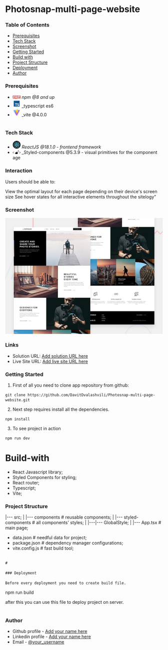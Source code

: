 # Photosnap-multi-page-website

### Table of Contents

- [Prerequisites](#Prerequisites)
- [Tech Stack](#Tech-Stack)
- [Screenshot](#Screenshot)
- [Getting Started](#Getting-Started)
- [Build with](#Build-With)
- [Project Structure](#Project-Structure)
- [Deployment](#Deployment)
- [Author](#Author)

### Prerequisites

- <img src="public/readme/npm.png" width="25" style="top: 8px" /> _npm @8 and up_
- <img src="public/readme/typescript.png" width="25" style="top: 8px" /> \_typescript es6
- <img src="public/readme/vite.jpg" width="25" style="top: 8px" /> \_vite @4.0.0

#

### Tech Stack

- <img src="public/readme/React.png" width="25" style="top: 8px" /> _ReactJS @18.1.0 - frontend framework_
- <img src="public/readme/styled-components.png" width="25" style="top: 8px" /> \_Styled-components @5.3.9 - visual primitives for the component age

### Interaction

Users should be able to:

View the optimal layout for each page depending on their device's screen size
See hover states for all interactive elements throughout the sitelogy"

### Screenshot

![](./public/preview.jpg)

### Links

- Solution URL: [Add solution URL here](https://github.com/DavitDvalashvili/Photosnap-multi-page-website)
- Live Site URL: [Add live site URL here](https://photosnap-multi-page-website-two.vercel.app/)

### Getting Started

1. First of all you need to clone app repository from github:

```
git clone https://github.com/DavitDvalashvili/Photosnap-multi-page-website.git
```

2. Next step requires install all the dependencies.

```
npm install
```

3. To see project in action

```
npm run dev
```

# Build-with

- React Javascript library;
- Styled Components for styling;
- React router;
- Typescript;
- Vite;

### Project Structure

|--- src;
| |--- components # reusable components;
| |--- styled-components # all components' styles;
| |---|--- GlobalStyle;
| |--- App.tsx # main page;

- data.json # needful data for project;
- package.json # dependency manager configurations;
- vite.config.js # fast build tool;

```

#

### Deployment

Before every deployment you need to create build file.

```

npm run build

after this you can use this file to deploy project on server.

#

### Author

- Github profile - [Add your name here](https://github.com/DavitDvalashvili)
- Linkedin profile - [Add your name here](https://www.linkedin.com/in/davit-dvalashvili-0421b6253)
- Email - [@your_username](davitdvalashvili1996@gmail.com)
